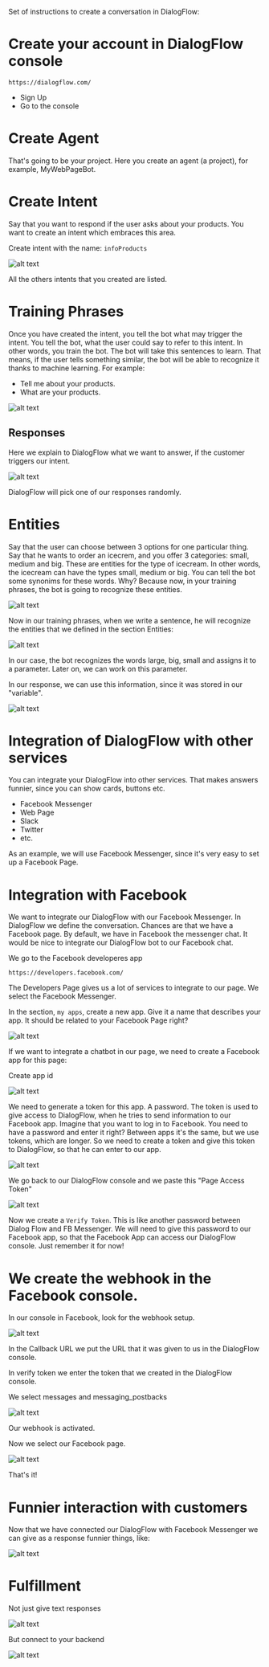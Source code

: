 Set of instructions to create a conversation in DialogFlow:

# Create your account in DialogFlow console

```
https://dialogflow.com/
```

- Sign Up
- Go to the console

# Create Agent

That's going to be your project. Here you create an agent (a project), for example, MyWebPageBot.

# Create Intent

Say that you want to respond if the user asks about your products. You want to create an intent which embraces this area.

Create intent with the name: `infoProducts`

![alt text](https://res.cloudinary.com/montolio/image/upload/c_scale,w_500/v1525623525/Screen_Shot_2018-05-06_at_6.18.12_PM_d3xg9i.png)

All the others intents that you created are listed.

# Training Phrases

Once you have created the intent, you tell the bot what may trigger the intent. You tell the bot, what the user could say to refer to this intent. In other words, you train the bot. The bot will take this sentences to learn. That means, if the user tells something similar, the bot will be able to recognize it thanks to machine learning. For example:

- Tell me about your products.
- What are your products.

![alt text](https://res.cloudinary.com/montolio/image/upload/c_scale,w_648/v1525623705/Screen_Shot_2018-05-06_at_6.21.24_PM_qrhxfc.png)

## Responses

Here we explain to DialogFlow what we want to answer, if the customer triggers our intent.

![alt text](https://res.cloudinary.com/montolio/image/upload/c_scale,w_500/v1525623946/Screen_Shot_2018-05-06_at_6.25.20_PM_kzgibr.png)

DialogFlow will pick one of our responses randomly.

# Entities

Say that the user can choose between 3 options for one particular thing. Say that he wants to order an icecrem, and you offer 3 categories: small, medium and big. These are entities for the type of icecream. In other words, the icecream can have the types small, medium or big. You can tell the bot some synonims for these words. Why? Because now, in your training phrases, the bot is going to recognize these entities.

![alt text](https://res.cloudinary.com/montolio/image/upload/c_scale,w_500/v1525806785/Screen_Shot_2018-05-08_at_9.08.52_PM_urgft1.png)

Now in our training phrases, when we write a sentence, he will recognize the entities that we defined in the section Entities:

![alt text](https://res.cloudinary.com/montolio/image/upload/c_scale,w_600/v1525808098/Screen_Shot_2018-05-08_at_9.34.33_PM_dcgdl1.png)

In our case, the bot recognizes the words large, big, small and assigns it to a parameter. Later on, we can work on this parameter.

In our response, we can use this information, since it was stored in our "variable".

![alt text](https://res.cloudinary.com/montolio/image/upload/c_scale,w_600/v1525806785/Screen_Shot_2018-05-08_at_9.08.52_PM_urgft1.png)




# Integration of DialogFlow with other services

You can integrate your DialogFlow into other services. That makes answers funnier, since you can show cards, buttons etc.

- Facebook Messenger
- Web Page
- Slack
- Twitter
- etc.

As an example, we will use Facebook Messenger, since it's very easy to set up a Facebook Page.

# Integration with Facebook

We want to integrate our DialogFlow with our Facebook Messenger. In DialogFlow we define the conversation. Chances are that we have a Facebook page. By default, we have in Facebook the messenger chat. It would be nice to integrate our DialogFlow bot to our Facebook chat.

We go to the Facebook developeres app

```
https://developers.facebook.com/
```

The Developers Page gives us a lot of services to integrate to our page. We select the Facebook Messenger.

In the section, `my apps`, create a new app. Give it a name that describes your app. It should be related to your Facebook Page right?

![alt text](https://res.cloudinary.com/montolio/image/upload/c_scale,w_300/v1525625806/Messenger_SetUp_fkfulw.png)

If we want to integrate a chatbot in our page, we need to create a Facebook app for this page:

Create app id

![alt text](https://res.cloudinary.com/montolio/image/upload/c_scale,w_500/v1525625870/newAppFB_jsohjz.png)

We need to generate a token for this app. A password. The token is used to give access to DialogFlow, when he tries to send information to our Facebook app. Imagine that you want to log in to Facebook. You need to have a password and enter it right? Between apps it's the same, but we use tokens, which are longer. So we need to create a token and give this token to DialogFlow, so that he can enter to our app.

![alt text](https://res.cloudinary.com/montolio/image/upload/v1525625665/FB_Token_png2uo.png)

We go back to our DialogFlow console and we paste this "Page Access Token"

![alt text](https://res.cloudinary.com/montolio/image/upload/c_scale,w_600/v1525625266/Screen_Shot_2018-05-06_at_6.47.07_PM_uu7kix.png)



Now we create a `Verify Token`. This is like another password between Dialog Flow and FB Messenger. We will need to give this password to our Facebook app, so that the Facebook App can access our DialogFlow console.
Just remember it for now!

# We create the webhook in the Facebook console.

In our console in Facebook, look for the webhook setup.

![alt text](https://res.cloudinary.com/montolio/image/upload/c_scale,w_700/v1525625947/setupWebhook_agabu5.png)


In the Callback URL we put the URL that it was given to us in the DialogFlow console.

In verify token we enter the token that we created in the DialogFlow console.

We select messages and messaging_postbacks


![alt text](https://res.cloudinary.com/montolio/image/upload/c_scale,w_600/v1525625525/New_Page_Subscription_pvlmyk.png)

Our webhook is activated.

Now we select our Facebook page.

![alt text](https://res.cloudinary.com/montolio/image/upload/c_scale,w_600/v1525626047/webhookComplete_ltplst.png)

That's it!

# Funnier interaction with customers


Now that we have connected our DialogFlow with Facebook Messenger we can give as a response funnier things, like: 

![alt text](https://res.cloudinary.com/montolio/image/upload/c_scale,w_250/v1525626381/addResponsesFunnier_hhoe2m.png)

# Fulfillment

Not just give text responses

![alt text](https://res.cloudinary.com/montolio/image/upload/c_scale,w_600/v1525626491/textResponse_opl2pt.png)

But connect to your backend

![alt text](https://res.cloudinary.com/montolio/image/upload/c_scale,w_700/v1525626588/webHookDFURL_bbjxqm.png)






























